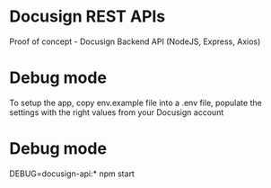 # Docusign REST APIs

Proof of concept - Docusign Backend API (NodeJS, Express, Axios)

# Debug mode
To setup the app, copy env.example file into a .env file, populate the settings with the right values from your Docusign account

# Debug mode
DEBUG=docusign-api:* npm start

